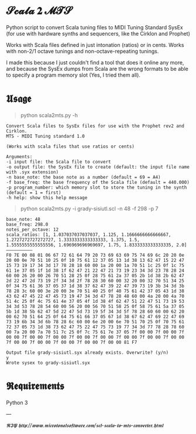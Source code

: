# 𝓢𝓬𝓪𝓵𝓪 𝟐 𝓜𝓣𝓢 
Python script to convert Scala tuning files to MIDI Tuning Standard SysEx (for use with hardware synths and sequencers, like the Cirklon and Prophet)

Works with Scala files defined in just intonation (ratios) or in cents. Works with non-2/1 octave tunings and non-octave-repeating tunings.

I made this because I just couldn't find a tool that does it online any more, and because the SysEx dumps from Scala are the wrong formats to be able to specify a program memory slot (Yes, I tried them all).

# 𝖀𝖘𝖆𝖌𝖊

> python scala2mts.py -h

```
Convert Scala files to SysEx files for use with the Prophet rev2 and Cirklon.
MTS - MIDI Tuning standard 1.0

(Works with scala files that use ratios or cents)

Arguments:
-i input file: the Scala file to convert
-o output file: the SysEx file to create (default: the input file name with .syx extension)
-n base_note: the base note as a number (default = 69 = A4)
-f base_freq: the base frequency of the Scala file (default = 440.000)
-p program_number: which memory slot to store the tuning in the synth (default = 1 = first)
-h help: show this help message
```

> python scala2mts.py -i grady-sisiutl.scl -n 48 -f 298 -p 7

```
base_note: 48
base_freq: 298.0
notes_per_octave: 12
scala_ratios: [1, 1.037037037037037, 1.125, 1.1666666666666667, 1.2727272727272727, 1.3333333333333333, 1.375, 1.5, 1.5555555555555556, 1.696969696969697, 1.75, 1.8333333333333335, 2.0]
——————————
F0 7E 00 08 01 06 67 72 61 64 79 20 73 69 63 69 75 74 69 6c 20 20 0e 20 00 0e 70 51 10 25 0f 10 75 61 12 37 05 13 1d 38 13 62 47 15 22 47 15 73 19 17 34 3d 17 78 28 18 60 00 1a 20 00 1a 70 51 1c 25 0f 1c 75 61 1e 37 05 1f 1d 38 1f 62 47 21 22 47 21 73 19 23 34 3d 23 78 28 24 60 00 26 20 00 26 70 51 28 25 0f 28 75 61 2a 37 05 2b 1d 38 2b 62 47 2d 22 47 2d 73 19 2f 34 3d 2f 78 28 30 60 00 32 20 00 32 70 51 34 25 0f 34 75 61 36 37 05 37 1d 38 37 62 47 39 22 47 39 73 19 3b 34 3d 3b 78 28 3c 60 00 3e 20 00 3e 70 51 40 25 0f 40 75 61 42 37 05 43 1d 38 43 62 47 45 22 47 45 73 19 47 34 3d 47 78 28 48 60 00 4a 20 00 4a 70 51 4c 25 0f 4c 75 61 4e 37 05 4f 1d 38 4f 62 47 51 22 47 51 73 19 53 34 3d 53 78 28 54 60 00 56 20 00 56 70 51 58 25 0f 58 75 61 5a 37 05 5b 1d 38 5b 62 47 5d 22 47 5d 73 19 5f 34 3d 5f 78 28 60 60 00 62 20 00 62 70 51 64 25 0f 64 75 61 66 37 05 67 1d 38 67 62 47 69 22 47 69 73 19 6b 34 3d 6b 78 28 6c 60 00 6e 20 00 6e 70 51 70 25 0f 70 75 61 72 37 05 73 1d 38 73 62 47 75 22 47 75 73 19 77 34 3d 77 78 28 78 60 00 7a 20 00 7a 70 51 7c 25 0f 7c 75 61 7e 37 05 7f 00 00 7f 00 00 7f 00 00 7f 00 00 7f 00 00 7f 00 00 7f 00 00 7f 00 00 7f 00 00 7f 00 00 7f 00 00 7f 00 00 7f 00 00 7f 00 00 7f 00 00 81 F7

Output file grady-sisiutl.syx already exists. Overwrite? (y/n)
y
Wrote sysex to grady-sisiutl.syx
```

# 𝕽𝖊𝖖𝖚𝖎𝖗𝖊𝖒𝖊𝖓𝖙𝖘

Python 3

—

*𝕽𝕴𝕻 𝖍𝖙𝖙𝖕://𝖜𝖜𝖜.𝖒𝖎𝖈𝖗𝖔𝖙𝖔𝖓𝖆𝖑𝖘𝖔𝖋𝖙𝖜𝖆𝖗𝖊.𝖈𝖔𝖒/𝖘𝖈𝖑-𝖘𝖈𝖆𝖑𝖆-𝖙𝖔-𝖒𝖙𝖘-𝖈𝖔𝖓𝖛𝖊𝖗𝖙𝖊𝖗.𝖍𝖙𝖒𝖑*
